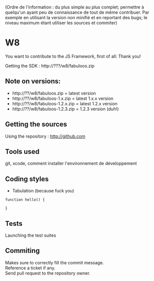 (Ordre de l'information : du plus simple au plus complet; permettre à quelqu'un ayant peu de connaissance de tout de même contribuer. Par exemple en utilisant la version non minifié et en reportant des bugs; le niveau maximum étant utiliser les sources et commiter)
# W8

You want to contribute to the JS Framework, first of all: Thank you!

Getting the SDK : http://???/w8/fabuloos.zip

## Note on versions:

* http://??/w8/fabuloos.zip = latest version
* http://??/w8/fabuloos-1.x.zip = latest 1.x.x version
* http://??/w8/fabuloos-1.2.x.zip = latest 1.2.x version
* http://??/w8/fabuloos-1.2.3.zip = 1.2.3 version (duh!)

## Getting the sources

Using the repository : http://github.com

## Tools used

git, xcode, comment installer l'environnement de développement

## Coding styles

* Tabulation (because fuck you)

```
function hello() {
	
}
```

## Tests

Launching the test suites

## Commiting

Makes sure to correctly fill the commit message.  
Reference a ticket if any.  
Send pull request to the repository owner.